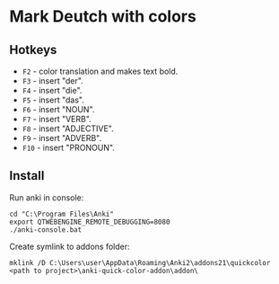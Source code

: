 # Mark Deutch with colors

## Hotkeys

- ``F2`` - color translation and makes text bold.
- ``F3`` - insert "der".
- ``F4`` - insert "die".
- ``F5`` - insert "das".
- ``F6`` - insert "NOUN".
- ``F7`` - insert "VERB".
- ``F8`` - insert "ADJECTIVE".
- ``F9`` - insert "ADVERB".
- ``F10`` - insert "PRONOUN".

## Install

Run anki in console:

    cd "C:\Program Files\Anki"
    export QTWEBENGINE_REMOTE_DEBUGGING=8080
    ./anki-console.bat

Create symlink to addons folder:

    mklink /D C:\Users\user\AppData\Roaming\Anki2\addons21\quickcolor <path to project>\anki-quick-color-addon\addon\

